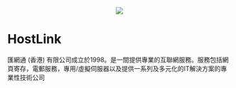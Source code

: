 <p align="center">
  <a href="https://www.hostlink.com.hk" target="_blank">
    <img src="https://raw.githubusercontent.com/HostLink/HostLink/main/logo.webp" />
  </a>
</p>

# HostLink

匯網通 (香港) 有限公司成立於1998。是一間提供專業的互聯網服務。服務包括網頁寄存，電郵服務，專用/虛擬伺服器以及提供一系列及多元化的IT解決方案的專業性技術公司
